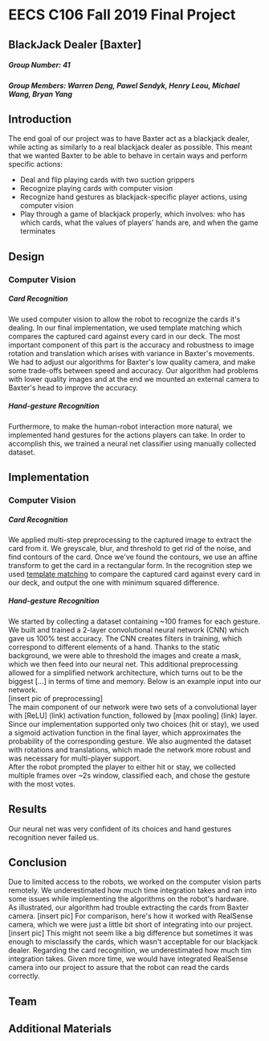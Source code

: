 # EECS C106 Fall 2019 Final Project

## BlackJack Dealer [Baxter]

##### Group Number: 41 <br>
##### Group Members: Warren Deng, Pawel Sendyk, Henry Leou, Michael Wang, Bryan Yang <br>


## Introduction
The end goal of our project was to have Baxter act as a blackjack dealer, while acting as similarly to a real blackjack dealer as possible. This meant that we wanted Baxter to be able to behave in certain ways and perform specific actions:
* Deal and flip playing cards with two suction grippers
* Recognize playing cards with computer vision
* Recognize hand gestures as blackjack-specific player actions, using computer vision
* Play through a game of blackjack properly, which involves: who has which cards, what the values of players' hands are, and when the game terminates

## Design


### Computer Vision
##### Card Recognition  
We used computer vision to allow the robot to recognize the cards it's dealing.
In our final implementation, we used template matching which compares the captured card against every card in our deck.
The most important component of this part is the accuracy and robustness to image rotation and translation which arises with variance in Baxter's movements.
We had to adjust our algorithms for Baxter's low quality camera, and make some trade-offs between speed and accuracy. Our algorithm had problems with lower quality images and at the end we mounted an external camera to Baxter's head to improve the accuracy.
##### Hand-gesture Recognition
Furthermore, to make the human-robot interaction more natural, we implemented hand gestures for the actions players can take.
In order to accomplish this, we trained a neural net classifier using manually collected dataset.  

## Implementation


### Computer Vision
##### Card Recognition  
We applied multi-step preprocessing to the captured image to extract the card from it. We greyscale, blur, and threshold to get rid of the noise, and find contours of the card.
Once we've found the contours, we use an affine transform to get the card in a rectangular form.
In the recognition step we used [template matching](https://opencv-python-tutroals.readthedocs.io/en/latest/py_tutorials/py_imgproc/py_template_matching/py_template_matching.html) to compare the captured card against every card in our deck, and output the one with minimum squared difference.
##### Hand-gesture Recognition
We started by collecting a dataset containing ~100 frames for each gesture.
We built and trained a 2-layer convolutional neural network (CNN) which gave us 100% test accuracy.
The CNN creates filters in training, which correspond to different elements of a hand.
Thanks to the static background, we were able to threshold the images and create a mask, which we then feed into our neural net. This additional preprocessing allowed for a simplified network architecture, which turns out to be the biggest [...] in terms of time and memory. Below is an example input into our network.   
[insert pic of preprocessing]   
The main component of our network were two sets of a convolutional layer with [ReLU] (link) activation function, followed by [max pooling] (link) layer.
Since our implementation supported only two choices (hit or stay), we used a sigmoid activation function in the final layer, which approximates the probability of the corresponding gesture.
We also augmented the dataset with rotations and translations, which made the network more robust and was necessary for multi-player support.  
After the robot prompted the player to either hit or stay, we collected multiple frames over ~2s window, classified each, and chose the gesture with the most votes.

## Results

Our neural net was very confident of its choices and hand gestures recognition never failed us.   


## Conclusion

Due to limited access to the robots, we worked on the computer vision parts remotely. We underestimated how much time integration takes and ran into some issues while implementing the algorithms on the robot's hardware.  
As illustrated, our algorithm had trouble extracting the cards from Baxter camera.
[insert pic]
For comparison, here's how it worked with RealSense camera, which we were just a little bit short of integrating into our project.
[insert pic]
This might not seem like a big difference but sometimes it was enough to misclassify the cards, which wasn't acceptable for our blackjack dealer.
Regarding the card recognition, we underestimated how much tim integration takes. Given more time, we would have integrated RealSense camera into our project to assure that the robot can read the cards correctly.

## Team


## Additional Materials

